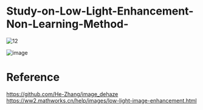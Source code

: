 # Study-on-Low-Light-Enhancement-Non-Learning-Method-


![12](https://user-images.githubusercontent.com/108604868/200993404-d6943fd1-2d99-450c-b091-b4d74d094056.jpg)

![image](https://user-images.githubusercontent.com/108604868/200993387-aae4099a-8fb6-4622-9860-b200a679d380.png)



# Reference
https://github.com/He-Zhang/image_dehaze  
https://ww2.mathworks.cn/help/images/low-light-image-enhancement.html
